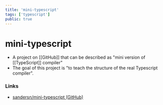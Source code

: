 ```yaml
---
title: 'mini-typescript'
tags: ['typescript']
public: true
---
```


# mini-typescript

- A project on [[GitHub]] that can be described as "mini version of [[TypeScript]] compiler"
- The goal of this project is "to teach the structure of the real Typescript compiler".


### Links

- [sandersn/mini-typescript (GitHub)](https://github.com/sandersn/mini-typescript)
